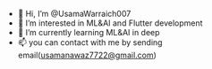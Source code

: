 - 👋 Hi, I’m @UsamaWarraich007
- 👀 I’m interested in ML&AI and Flutter development
- 🌱 I’m currently learning ML&AI in deep
- 📫 you can contact with me by sending email(usamanawaz7722@gmail.com)

<!---
UsamaWarraich007/UsamaWarraich007 is a ✨ special ✨ repository because its `README.md` (this file) appears on your GitHub profile.
You can click the Preview link to take a look at your changes.
--->

